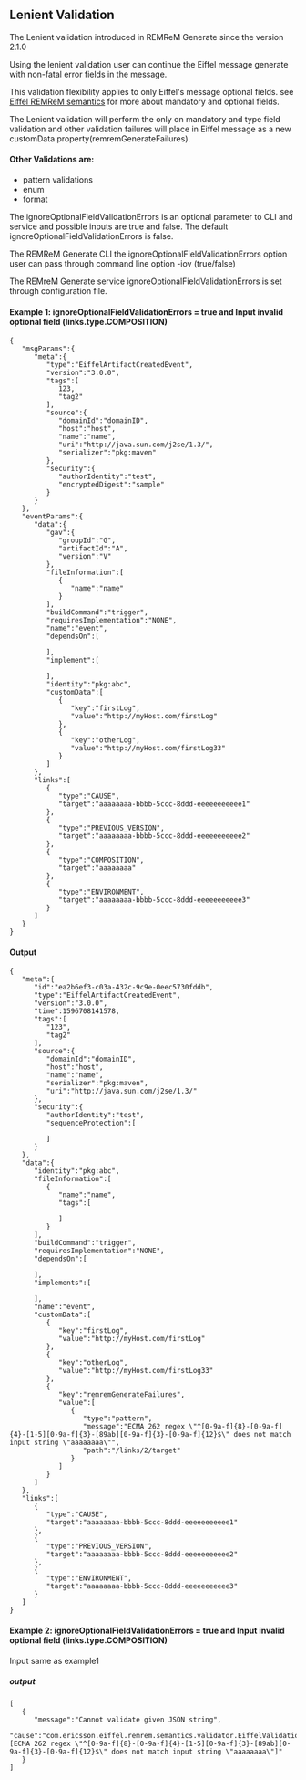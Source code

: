 ## Lenient Validation
The Lenient validation introduced in REMReM Generate since the version 2.1.0

Using the lenient validation user can continue the Eiffel message generate with non-fatal error fields in the message.

This validation flexibility applies to only Eiffel's message optional fields. see
 [Eiffel REMReM semantics](https://github.com/eiffel-community/eiffel/tree/master/schemas)
for more about mandatory and optional fields.

The Lenient validation will perform the only on mandatory and type field validation and other validation failures will place in Eiffel message as a new customData property(remremGenerateFailures).

#### Other Validations are:
- pattern validations
- enum
- format

The ignoreOptionalFieldValidationErrors is an optional parameter to CLI and service and possible inputs are true and false. The default ignoreOptionalFieldValidationErrors is false.

The REMReM Generate CLI the ignoreOptionalFieldValidationErrors option user can pass through command line option -iov (true/false)

The REMreM Generate service ignoreOptionalFieldValidationErrors is set through configuration file.

#### Example 1: ignoreOptionalFieldValidationErrors = true and Input invalid optional field (links.type.COMPOSITION)
```
{
   "msgParams":{
      "meta":{
         "type":"EiffelArtifactCreatedEvent",
         "version":"3.0.0",
         "tags":[
            123,
            "tag2"
         ],
         "source":{
            "domainId":"domainID",
            "host":"host",
            "name":"name",
            "uri":"http://java.sun.com/j2se/1.3/",
            "serializer":"pkg:maven"
         },
         "security":{
            "authorIdentity":"test",
            "encryptedDigest":"sample"
         }
      }
   },
   "eventParams":{
      "data":{
         "gav":{
            "groupId":"G",
            "artifactId":"A",
            "version":"V"
         },
         "fileInformation":[
            {
               "name":"name"
            }
         ],
         "buildCommand":"trigger",
         "requiresImplementation":"NONE",
         "name":"event",
         "dependsOn":[

         ],
         "implement":[

         ],
         "identity":"pkg:abc",
         "customData":[
            {
               "key":"firstLog",
               "value":"http://myHost.com/firstLog"
            },
            {
               "key":"otherLog",
               "value":"http://myHost.com/firstLog33"
            }
         ]
      },
      "links":[
         {
            "type":"CAUSE",
            "target":"aaaaaaaa-bbbb-5ccc-8ddd-eeeeeeeeeee1"
         },
         {
            "type":"PREVIOUS_VERSION",
            "target":"aaaaaaaa-bbbb-5ccc-8ddd-eeeeeeeeeee2"
         },
         {
            "type":"COMPOSITION",
            "target":"aaaaaaaa"
         },
         {
            "type":"ENVIRONMENT",
            "target":"aaaaaaaa-bbbb-5ccc-8ddd-eeeeeeeeeee3"
         }
      ]
   }
}
```

#### Output

```
{
   "meta":{
      "id":"ea2b6ef3-c03a-432c-9c9e-0eec5730fddb",
      "type":"EiffelArtifactCreatedEvent",
      "version":"3.0.0",
      "time":1596708141578,
      "tags":[
         "123",
         "tag2"
      ],
      "source":{
         "domainId":"domainID",
         "host":"host",
         "name":"name",
         "serializer":"pkg:maven",
         "uri":"http://java.sun.com/j2se/1.3/"
      },
      "security":{
         "authorIdentity":"test",
         "sequenceProtection":[

         ]
      }
   },
   "data":{
      "identity":"pkg:abc",
      "fileInformation":[
         {
            "name":"name",
            "tags":[

            ]
         }
      ],
      "buildCommand":"trigger",
      "requiresImplementation":"NONE",
      "dependsOn":[

      ],
      "implements":[

      ],
      "name":"event",
      "customData":[
         {
            "key":"firstLog",
            "value":"http://myHost.com/firstLog"
         },
         {
            "key":"otherLog",
            "value":"http://myHost.com/firstLog33"
         },
         {
            "key":"remremGenerateFailures",
            "value":[
               {
                  "type":"pattern",
                  "message":"ECMA 262 regex \"^[0-9a-f]{8}-[0-9a-f]{4}-[1-5][0-9a-f]{3}-[89ab][0-9a-f]{3}-[0-9a-f]{12}$\" does not match input string \"aaaaaaaa\"",
                  "path":"/links/2/target"
               }
            ]
         }
      ]
   },
   "links":[
      {
         "type":"CAUSE",
         "target":"aaaaaaaa-bbbb-5ccc-8ddd-eeeeeeeeeee1"
      },
      {
         "type":"PREVIOUS_VERSION",
         "target":"aaaaaaaa-bbbb-5ccc-8ddd-eeeeeeeeeee2"
      },
      {
         "type":"ENVIRONMENT",
         "target":"aaaaaaaa-bbbb-5ccc-8ddd-eeeeeeeeeee3"
      }
   ]
}
```

#### Example 2: ignoreOptionalFieldValidationErrors = true and Input invalid optional field (links.type.COMPOSITION)
Input same as example1

##### output
```
[
   {
      "message":"Cannot validate given JSON string",
      "cause":"com.ericsson.eiffel.remrem.semantics.validator.EiffelValidationException: [ECMA 262 regex \"^[0-9a-f]{8}-[0-9a-f]{4}-[1-5][0-9a-f]{3}-[89ab][0-9a-f]{3}-[0-9a-f]{12}$\" does not match input string \"aaaaaaaa\"]"
   }
]
```
